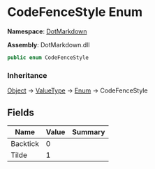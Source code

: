 # CodeFenceStyle Enum

**Namespace**: [DotMarkdown](../README.md)

**Assembly**: DotMarkdown\.dll

```csharp
public enum CodeFenceStyle
```

### Inheritance

[Object](https://docs.microsoft.com/en-us/dotnet/api/system.object) &#x2192; [ValueType](https://docs.microsoft.com/en-us/dotnet/api/system.valuetype) &#x2192; [Enum](https://docs.microsoft.com/en-us/dotnet/api/system.enum) &#x2192; CodeFenceStyle

## Fields

| Name | Value | Summary |
| ---- | ----- | ------- |
| Backtick | 0 |
| Tilde | 1 |

